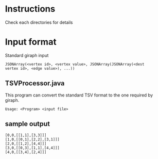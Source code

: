 # Instructions

Check each directories for details

# Input format

Standard giraph input

```
JSONArray(<vertex id>, <vertex value>, JSONArray(JSONArray(<dest vertex id>, <edge value>), ...))
```

## TSVProcessor.java
This program can convert the standard TSV format to the one required by giraph.

```
Usage: <Program> <input file>
```

## sample output

```
[0,0,[[1,1],[3,3]]]
[1,0,[[0,1],[2,2],[3,1]]]
[2,0,[[1,2],[4,4]]]
[3,0,[[0,3],[1,1],[4,4]]]
[4,0,[[3,4],[2,4]]]
```
